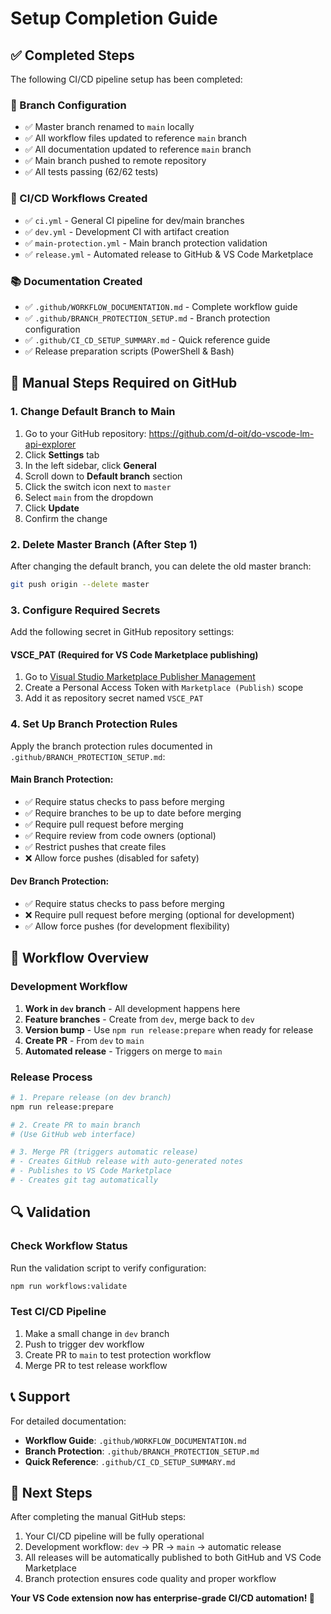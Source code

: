 # Setup Completion Guide

## ✅ Completed Steps

The following CI/CD pipeline setup has been completed:

### 🌿 Branch Configuration
- ✅ Master branch renamed to `main` locally
- ✅ All workflow files updated to reference `main` branch
- ✅ All documentation updated to reference `main` branch
- ✅ Main branch pushed to remote repository
- ✅ All tests passing (62/62 tests)

### 🚀 CI/CD Workflows Created
- ✅ `ci.yml` - General CI pipeline for dev/main branches
- ✅ `dev.yml` - Development CI with artifact creation
- ✅ `main-protection.yml` - Main branch protection validation
- ✅ `release.yml` - Automated release to GitHub & VS Code Marketplace

### 📚 Documentation Created
- ✅ `.github/WORKFLOW_DOCUMENTATION.md` - Complete workflow guide
- ✅ `.github/BRANCH_PROTECTION_SETUP.md` - Branch protection configuration
- ✅ `.github/CI_CD_SETUP_SUMMARY.md` - Quick reference guide
- ✅ Release preparation scripts (PowerShell & Bash)

## 🔧 Manual Steps Required on GitHub

### 1. Change Default Branch to Main
1. Go to your GitHub repository: https://github.com/d-oit/do-vscode-lm-api-explorer
2. Click **Settings** tab
3. In the left sidebar, click **General**
4. Scroll down to **Default branch** section
5. Click the switch icon next to `master`
6. Select `main` from the dropdown
7. Click **Update**
8. Confirm the change

### 2. Delete Master Branch (After Step 1)
After changing the default branch, you can delete the old master branch:
```bash
git push origin --delete master
```

### 3. Configure Required Secrets
Add the following secret in GitHub repository settings:

#### VSCE_PAT (Required for VS Code Marketplace publishing)
1. Go to [Visual Studio Marketplace Publisher Management](https://marketplace.visualstudio.com/manage)
2. Create a Personal Access Token with `Marketplace (Publish)` scope
3. Add it as repository secret named `VSCE_PAT`

### 4. Set Up Branch Protection Rules
Apply the branch protection rules documented in `.github/BRANCH_PROTECTION_SETUP.md`:

#### Main Branch Protection:
- ✅ Require status checks to pass before merging
- ✅ Require branches to be up to date before merging
- ✅ Require pull request before merging
- ✅ Require review from code owners (optional)
- ✅ Restrict pushes that create files
- ❌ Allow force pushes (disabled for safety)

#### Dev Branch Protection:
- ✅ Require status checks to pass before merging
- ❌ Require pull request before merging (optional for development)
- ✅ Allow force pushes (for development flexibility)

## 🎯 Workflow Overview

### Development Workflow
1. **Work in `dev` branch** - All development happens here
2. **Feature branches** - Create from `dev`, merge back to `dev`
3. **Version bump** - Use `npm run release:prepare` when ready for release
4. **Create PR** - From `dev` to `main`
5. **Automated release** - Triggers on merge to `main`

### Release Process
```bash
# 1. Prepare release (on dev branch)
npm run release:prepare

# 2. Create PR to main branch
# (Use GitHub web interface)

# 3. Merge PR (triggers automatic release)
# - Creates GitHub release with auto-generated notes
# - Publishes to VS Code Marketplace
# - Creates git tag automatically
```

## 🔍 Validation

### Check Workflow Status
Run the validation script to verify configuration:
```bash
npm run workflows:validate
```

### Test CI/CD Pipeline
1. Make a small change in `dev` branch
2. Push to trigger dev workflow
3. Create PR to `main` to test protection workflow
4. Merge PR to test release workflow

## 📞 Support

For detailed documentation:
- **Workflow Guide**: `.github/WORKFLOW_DOCUMENTATION.md`
- **Branch Protection**: `.github/BRANCH_PROTECTION_SETUP.md` 
- **Quick Reference**: `.github/CI_CD_SETUP_SUMMARY.md`

## 🎉 Next Steps

After completing the manual GitHub steps:
1. Your CI/CD pipeline will be fully operational
2. Development workflow: `dev` → PR → `main` → automatic release
3. All releases will be automatically published to both GitHub and VS Code Marketplace
4. Branch protection ensures code quality and proper workflow

**Your VS Code extension now has enterprise-grade CI/CD automation! 🚀**
